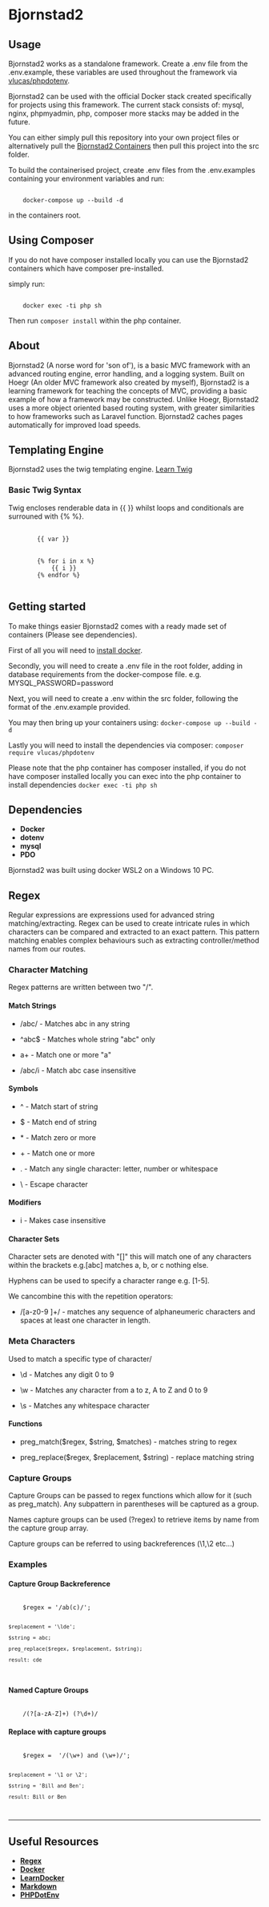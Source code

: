 # Bjornstad2
## Usage

Bjornstad2 works as a standalone framework. Create a .env file from the .env.example, these variables are used throughout the framework via [vlucas/phpdotenv](https://github.com/vlucas/phpdotenv).

Bjornstad2 can be used with the official Docker stack created specifically for projects using this framework. 
The current stack consists of: mysql, nginx, phpmyadmin, php, composer
more stacks may be added in the future.

You can either simply pull this repository into your own project files or alternatively pull the [Bjornstad2 Containers](https://github.com/Kodriboh/Bjornstad2-Containers) then pull this project into the src folder.

To build the containerised project, create .env files from the .env.examples containing your environment variables and run:

<code>
    docker-compose up --build -d 
</code>

in the containers root. 

## Using Composer

If you do not have composer installed locally you can use the Bjornstad2 containers which have composer pre-installed.

simply run:

<code>
    docker exec -ti php sh
</code>

Then run <code>composer install</code> within the php container.

## About

Bjornstad2 (A norse word for 'son of'), is a basic MVC framework with an advanced routing engine, error handling, and a logging system.
Built on Hoegr (An older MVC framework also created by myself), Bjornstad2 is a learning framework for teaching the concepts of MVC, providing a basic
example of how a framework may be constructed. Unlike Hoegr, Bjornstad2 uses a more object oriented based routing system, with greater similarities to how frameworks such as Laravel function. Bjornstad2 caches pages automatically for improved load speeds.

## Templating Engine

Bjornstad2 uses the twig templating engine. [Learn Twig](https://twig.symfony.com/doc/3.x/api.html)

### Basic Twig Syntax

Twig encloses renderable data in {{ }} whilst loops and conditionals are surrouned with {% %}.
<pre>
    <code>
        {{ var }}
    </code>
    <code>
        {% for i in x %} 
            {{ i }}
        {% endfor %}
    </code>
</pre>

## Getting started

To make things easier Bjornstad2 comes with a ready made set of containers (Please see dependencies).

First of all you will need to [install docker](https://docs.docker.com/get-docker/). 

Secondly, you will need to create a .env file in the root folder, adding in database requirements from the docker-compose file.
e.g. MYSQL_PASSWORD=password

Next, you will need to create a .env within the src folder, following the format of the .env.example provided.

You may then bring up your containers using: `docker-compose up --build -d`

Lastly you will need to install the dependencies via composer: `composer require vlucas/phpdotenv`

Please note that the php container has composer installed, if you do not have composer installed locally you can
exec into the php container to install dependencies `docker exec -ti php sh`

## Dependencies

- **Docker**
- **dotenv**
- **mysql**
- **PDO**

Bjornstad2 was built using docker WSL2 on a Windows 10 PC. 

## Regex

Regular expressions are expressions used for advanced string matching/extracting. Regex can be used to create intricate rules in which characters can be compared and extracted to an exact pattern. This pattern matching enables complex behaviours such as extracting controller/method names from our routes.
### Character Matching

Regex patterns are written between two "/".
#### Match Strings
- /abc/ - Matches abc in any string

- ^abc$ - Matches whole string "abc" only

- a+ - Match one or more "a"

- /abc/i - Match abc case insensitive

#### Symbols
- ^ - Match start of string

- $ - Match end of string

- \* - Match zero or more

- \+ \- Match one or more

- \. - Match any single character: letter, number or whitespace

- \ - Escape character

#### Modifiers

- i - Makes case insensitive

#### Character Sets

Character sets are denoted with "[]" this will match one
of any characters within the brackets e.g.[abc] matches a, b, or c nothing else.

Hyphens can be used to specify a character range e.g. [1-5].

We cancombine this with the repetition operators:

- /[a-z0-9 ]+/ - matches any sequence of alphaneumeric
characters and spaces at least one character in length.

### Meta Characters
Used to match a specific type of character/

- \d - Matches any digit 0 to 9

- \w - Matches any character from a to z, A to Z and 0 to 9

- \s - Matches any whitespace character

#### Functions

- preg_match($regex, $string, $matches) - matches string to regex

- preg_replace($regex, $replacement, $string) - replace matching string

### Capture Groups

Capture Groups can be passed to regex functions which allow for it (such as preg_match). Any subpattern in parentheses will be captured as a group.

Names capture groups can be used (?<name>regex) to retrieve items by name from the capture group array.

Capture groups can be referred to using backreferences (\1,\2 etc...)

### Examples

#### Capture Group Backreference

<code>
    $regex = '/ab(c)/';

    $replacement = '\lde';

    $string = abc;

    preg_replace($regex, $replacement, $string);

    result: cde
</code>

#### Named Capture Groups

<code>
    /(?<month>[a-zA-Z]+) (?<year>\d+)/
</code>


#### Replace with capture groups

<code>
    $regex =  '/(\w+) and (\w+)/';

    $replacement = '\1 or \2';

    $string = 'Bill and Ben';

    result: Bill or Ben
</code>

---

## Useful Resources

- **[Regex](https://www.phpliveregex.com/)** 
- **[Docker](https://www.docker.com/get-started)**
- **[LearnDocker](https://www.docker.com/play-with-docker)**
- **[Markdown](https://github.com/adam-p/markdown-here/wiki/Markdown-Cheatsheet)**
- **[PHPDotEnv](https://github.com/vlucas/phpdotenv)**
